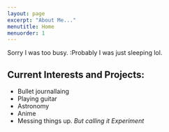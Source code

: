 ```yaml
---
layout: page
excerpt: "About Me..."
menutitle: Home
menuorder: 1
---
```


Sorry I was too busy.
:Probably I was just sleeping lol.



## Current Interests and Projects:

- Bullet journallaing
- Playing guitar
- Astronomy
- Anime
- Messing things up. *But calling it Experiment*
